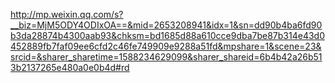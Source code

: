 http://mp.weixin.qq.com/s?__biz=MjM5ODY4ODIxOA==&mid=2653208941&idx=1&sn=dd90b4ba6fd90b3da28874b4300aab93&chksm=bd1685d88a610cce9dba7be87b314e43d0452889fb7faf09ee6cfd2c46fe749909e9288a51fd&mpshare=1&scene=23&srcid=&sharer_sharetime=1588234629099&sharer_shareid=6b4b42a26b513b2137265e480a0e0b4d#rd